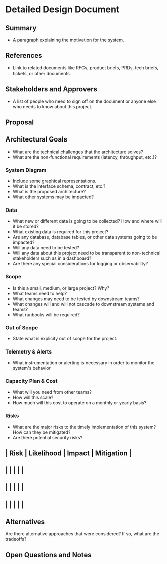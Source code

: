 # Detailed Design Document

## Summary

- A paragraph explaining the motivation for the system.

## References

- Link to related documents like RFCs, product briefs, PRDs, tech briefs, tickets, or other documents.

## Stakeholders and Approvers

- A list of people who need to sign off on the document  or anyone else who needs to know about this project.

## Proposal

## Architectural Goals  

- What are the technical challenges that the architecture solves?
- What are the non-functional requirements (latency, throughput, etc.)?

### System Diagram

- Include some graphical representations.
- What is the interface schema, contract, etc.?
- What is the proposed architecture?
- What other systems may be impacted?

### Data

- What new or different data is going to be collected? How and where will it be stored?
- What existing data is required for this project?
- Are any database, database tables, or other data systems going to be impacted?
- Will any data need to be tested?
- Will any data about this project need to be transparent to non-technical stakeholders such as in a dashboard?
- Are there any special considerations for logging or observability?

### Scope

- Is this a small, medium, or large project? Why?
- What teams need to help?
- What changes may need to be tested by downstream teams?
- What changes will and will not cascade to downstream systems and teams?
- What runbooks will be required?

### Out of Scope

- State what is explicity out of scope for the project.

### Telemetry & Alerts

- What instrumentation or alerting is necessary in order to monitor the system's behavior

### Capacity Plan & Cost

- What will you need from other teams?
- How will this scale?
- How much will this cost to operate on a monthly or yearly basis?

### Risks

- What are the major risks to the timely implementation of this system? How can they be mitigated?
- Are there potential security risks?

| Risk | Likelihood | Impact | Mitigation |
-------------------------------------------
|      |            |        |            |
-------------------------------------------
|      |            |        |            |
-------------------------------------------
|      |            |        |            |
-------------------------------------------

## Alternatives

Are there alternative approaches that were considered? If so, what are the tradeoffs?

## Open Questions and Notes
